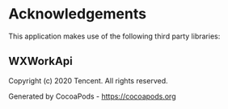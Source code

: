 # Acknowledgements
This application makes use of the following third party libraries:

## WXWorkApi

Copyright (c) 2020 Tencent. All rights reserved.

Generated by CocoaPods - https://cocoapods.org
